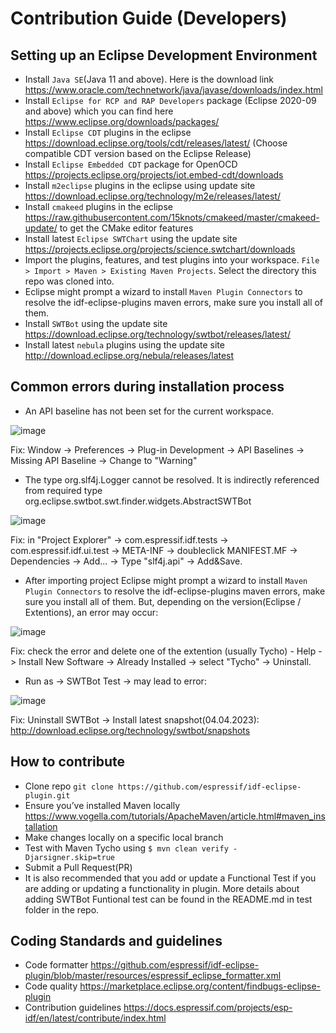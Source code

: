 # Contribution Guide (Developers)

## Setting up an Eclipse Development Environment
* Install `Java SE`(Java 11 and above). Here is the download link https://www.oracle.com/technetwork/java/javase/downloads/index.html
* Install `Eclipse for RCP and RAP Developers` package (Eclipse 2020-09 and above) which you can find here https://www.eclipse.org/downloads/packages/
* Install `Eclipse CDT` plugins in the eclipse https://download.eclipse.org/tools/cdt/releases/latest/ (Choose compatible CDT version based on the Eclipse Release)
* Install `Eclipse Embedded CDT` package for OpenOCD https://projects.eclipse.org/projects/iot.embed-cdt/downloads
* Install `m2eclipse` plugins in the eclipse using update site https://download.eclipse.org/technology/m2e/releases/latest/
* Install `cmakeed` plugins in the eclipse https://raw.githubusercontent.com/15knots/cmakeed/master/cmakeed-update/ to get the CMake editor features
* Install latest `Eclipse SWTChart` using the update site https://projects.eclipse.org/projects/science.swtchart/downloads
* Import the plugins, features, and test plugins into your workspace. `File > Import > Maven > Existing Maven Projects`. Select the directory this repo was cloned into.
* Eclipse might prompt a wizard to install `Maven Plugin Connectors` to resolve the idf-eclipse-plugins maven errors, make sure you install all of them.
* Install `SWTBot` using the update site https://download.eclipse.org/technology/swtbot/releases/latest/
* Install latest `nebula` plugins using the update site http://download.eclipse.org/nebula/releases/latest

## Common errors during installation process
* An API baseline has not been set for the current workspace.

![image](https://github.com/espressif/idf-eclipse-plugin/assets/69584713/945eac3c-a0f1-4277-bba1-7ca2a1e86499)

Fix: Window -> Preferences -> Plug-in Development -> API Baselines -> Missing API Baseline -> Change to "Warning"

* The type org.slf4j.Logger cannot be resolved. It is indirectly referenced from required type org.eclipse.swtbot.swt.finder.widgets.AbstractSWTBot	

![image](https://github.com/espressif/idf-eclipse-plugin/assets/69584713/0a879d4f-99e2-4d5a-98ca-a745a6683752)

Fix: in "Project Explorer" -> com.espressif.idf.tests -> com.espressif.idf.ui.test -> META-INF -> doubleclick MANIFEST.MF -> Dependencies -> Add... -> Type "slf4j.api" -> Add&Save. 

* After importing project Eclipse might prompt a wizard to install `Maven Plugin Connectors` to resolve the idf-eclipse-plugins maven errors, make sure you install all of them. But, depending on the version(Eclipse / Extentions), an error may occur:

![image](https://github.com/espressif/idf-eclipse-plugin/assets/69584713/048196c9-8ac6-4f10-8095-596ab2ef05f2)

Fix: check the error and delete one of the extention (usually Tycho) - Help -> Install New Software -> Already Installed -> select "Tycho" -> Uninstall. 

* Run as -> SWTBot Test -> may lead to error: 

![image](https://github.com/espressif/idf-eclipse-plugin/assets/69584713/3b563f57-d43e-4cce-a48b-5f9f9a490d7d)

Fix: Uninstall SWTBot -> Install latest snapshot(04.04.2023): http://download.eclipse.org/technology/swtbot/snapshots


## How to contribute
* Clone repo `git clone https://github.com/espressif/idf-eclipse-plugin.git`
* Ensure you’ve installed Maven locally https://www.vogella.com/tutorials/ApacheMaven/article.html#maven_installation 
* Make changes locally on a specific local branch
* Test with Maven Tycho using `$ mvn clean verify -Djarsigner.skip=true`
* Submit a Pull Request(PR)
* It is also recommended that you add or update a Functional Test if you are adding or updating a functionality in plugin. More details about adding SWTBot Funtional test can be found in the README.md in test folder in the repo.

## Coding Standards and guidelines
* Code formatter https://github.com/espressif/idf-eclipse-plugin/blob/master/resources/espressif_eclipse_formatter.xml
* Code quality https://marketplace.eclipse.org/content/findbugs-eclipse-plugin
* Contribution guidelines https://docs.espressif.com/projects/esp-idf/en/latest/contribute/index.html
